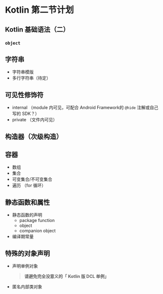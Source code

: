 # Kotlin 第二节计划

## Kotlin 基础语法（二）

### `object`



## 字符串

- 字符串模版
- 多行字符串（待定）

## 可见性修饰符

- internal （module 内可见，可配合 Android Framework的 `@hide` 注解或自己写的 SDK？）
- private （文件内可见）

## 构造器（次级构造）

## 容器

- 数组
- 集合
- 可变集合/不可变集合
- 遍历 （for 循环）

## 静态函数和属性

- 静态函数的声明
  - package function
  - object
  - companion object
- 编译期常量

## 特殊的对象声明

- 声明单例对象

  > **请避免完全没意义的「 Kotlin 版 DCL 单例」**

- 匿名内部类对象

